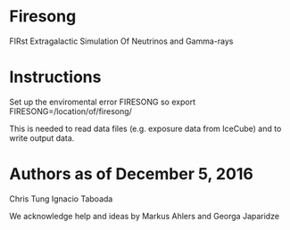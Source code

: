 # Firesong
FIRst Extragalactic Simulation Of Neutrinos and Gamma-rays

# Instructions
Set up the enviromental error FIRESONG so
export FIRESONG=/location/of/firesong/

This is needed to read data files (e.g. exposure data from IceCube)
and to write output data.

# Authors as of December 5, 2016
Chris Tung
Ignacio Taboada

We acknowledge help and ideas by Markus Ahlers and Georga Japaridze
